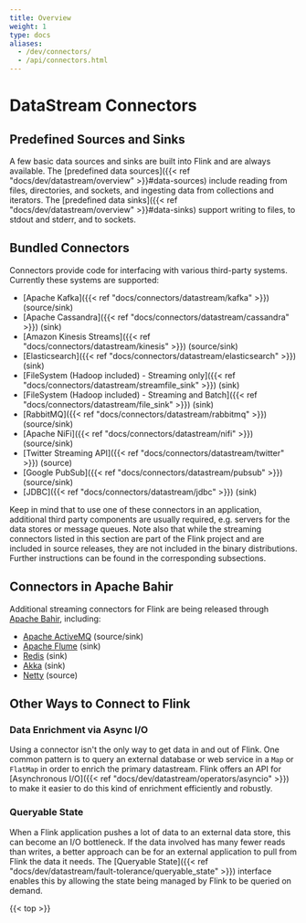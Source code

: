 ```yaml
---
title: Overview
weight: 1
type: docs
aliases:
  - /dev/connectors/
  - /api/connectors.html
---
```

<!--
Licensed to the Apache Software Foundation (ASF) under one
or more contributor license agreements.  See the NOTICE file
distributed with this work for additional information
regarding copyright ownership.  The ASF licenses this file
to you under the Apache License, Version 2.0 (the
"License"); you may not use this file except in compliance
with the License.  You may obtain a copy of the License at

  http://www.apache.org/licenses/LICENSE-2.0

Unless required by applicable law or agreed to in writing,
software distributed under the License is distributed on an
"AS IS" BASIS, WITHOUT WARRANTIES OR CONDITIONS OF ANY
KIND, either express or implied.  See the License for the
specific language governing permissions and limitations
under the License.
-->

# DataStream Connectors

## Predefined Sources and Sinks

A few basic data sources and sinks are built into Flink and are always available.
The [predefined data sources]({{< ref "docs/dev/datastream/overview" >}}#data-sources) include reading from files, directories, and sockets, and
ingesting data from collections and iterators.
The [predefined data sinks]({{< ref "docs/dev/datastream/overview" >}}#data-sinks) support writing to files, to stdout and stderr, and to sockets.

## Bundled Connectors

Connectors provide code for interfacing with various third-party systems. Currently these systems are supported:

 * [Apache Kafka]({{< ref "docs/connectors/datastream/kafka" >}}) (source/sink)
 * [Apache Cassandra]({{< ref "docs/connectors/datastream/cassandra" >}}) (sink)
 * [Amazon Kinesis Streams]({{< ref "docs/connectors/datastream/kinesis" >}}) (source/sink)
 * [Elasticsearch]({{< ref "docs/connectors/datastream/elasticsearch" >}}) (sink)
 * [FileSystem (Hadoop included) - Streaming only]({{< ref "docs/connectors/datastream/streamfile_sink" >}}) (sink)
 * [FileSystem (Hadoop included) - Streaming and Batch]({{< ref "docs/connectors/datastream/file_sink" >}}) (sink)
 * [RabbitMQ]({{< ref "docs/connectors/datastream/rabbitmq" >}}) (source/sink)
 * [Apache NiFi]({{< ref "docs/connectors/datastream/nifi" >}}) (source/sink)
 * [Twitter Streaming API]({{< ref "docs/connectors/datastream/twitter" >}}) (source)
 * [Google PubSub]({{< ref "docs/connectors/datastream/pubsub" >}}) (source/sink)
 * [JDBC]({{< ref "docs/connectors/datastream/jdbc" >}}) (sink)

Keep in mind that to use one of these connectors in an application, additional third party
components are usually required, e.g. servers for the data stores or message queues.
Note also that while the streaming connectors listed in this section are part of the
Flink project and are included in source releases, they are not included in the binary distributions. 
Further instructions can be found in the corresponding subsections.

## Connectors in Apache Bahir

Additional streaming connectors for Flink are being released through [Apache Bahir](https://bahir.apache.org/), including:

 * [Apache ActiveMQ](https://bahir.apache.org/docs/flink/current/flink-streaming-activemq/) (source/sink)
 * [Apache Flume](https://bahir.apache.org/docs/flink/current/flink-streaming-flume/) (sink)
 * [Redis](https://bahir.apache.org/docs/flink/current/flink-streaming-redis/) (sink)
 * [Akka](https://bahir.apache.org/docs/flink/current/flink-streaming-akka/) (sink)
 * [Netty](https://bahir.apache.org/docs/flink/current/flink-streaming-netty/) (source)

## Other Ways to Connect to Flink

### Data Enrichment via Async I/O

Using a connector isn't the only way to get data in and out of Flink.
One common pattern is to query an external database or web service in a `Map` or `FlatMap`
in order to enrich the primary datastream.
Flink offers an API for [Asynchronous I/O]({{< ref "docs/dev/datastream/operators/asyncio" >}})
to make it easier to do this kind of enrichment efficiently and robustly.

### Queryable State

When a Flink application pushes a lot of data to an external data store, this
can become an I/O bottleneck.
If the data involved has many fewer reads than writes, a better approach can be
for an external application to pull from Flink the data it needs.
The [Queryable State]({{< ref "docs/dev/datastream/fault-tolerance/queryable_state" >}}) interface
enables this by allowing the state being managed by Flink to be queried on demand.

{{< top >}}

